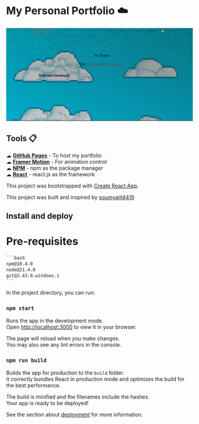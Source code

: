 # My Personal Portfolio ☁️

[![Site preview](/src/Assets/website-preview-light.png)](https://the1don1.github.io/my-portfolio/)

## Tools 📋
☁︎ [<b>GitHub Pages</b>](https://create-react-app.dev/docs/deployment/#github-pages) - To host my portfolio \
☁︎ [<b>Framer Motion</b>](https://www.framer.com/motion/) - For animation control\
☁︎ [<b>NPM</b>](https://nodejs.org/en/learn/getting-started/an-introduction-to-the-npm-package-manager) - npm as the package manager\
☁︎ [<b>React</b>](https://react.dev) - react.js as the framework


This project was bootstrapped with [Create React App](https://github.com/facebook/create-react-app).

This project was built and inspired by [soumyajit4419](https://github.com/soumyajit4419/Portfolio)

## Install and deploy
# Pre-requisites
    ```bash
    npm@10.4.0
    node@21.4.0
    git@2.43.0.windows.1
    ```

In the project directory, you can run:

### `npm start`

Runs the app in the development mode.\
Open [http://localhost:3000](http://localhost:3000) to view it in your browser.

The page will reload when you make changes.\
You may also see any lint errors in the console.


### `npm run build`

Builds the app for production to the `build` folder.\
It correctly bundles React in production mode and optimizes the build for the best performance.

The build is minified and the filenames include the hashes.\
Your app is ready to be deployed!

See the section about [deployment](https://facebook.github.io/create-react-app/docs/deployment) for more information.
